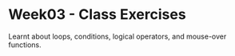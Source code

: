 # Week03 - Class Exercises

Learnt about loops, conditions, logical operators, and mouse-over functions.